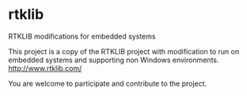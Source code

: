 rtklib
======

RTKLIB modifications for embedded systems

This project is a copy of the RTKLIB project with modification to run on embedded systems and supporting non Windows environments. 
http://www.rtklib.com/

You are welcome to participate and contribute to the project. 
